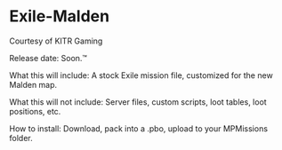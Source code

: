 # Exile-Malden
Courtesy of KITR Gaming

Release date: 
Soon.™

What this will include:
A stock Exile mission file, customized for the new Malden map. 

What this will not include:
Server files, custom scripts, loot tables, loot positions, etc.

How to install:
Download, pack into a .pbo, upload to your MPMissions folder.
